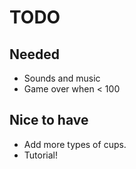 # TODO

## Needed

- Sounds and music
- Game over when < 100

## Nice to have

- Add more types of cups.
- Tutorial!
